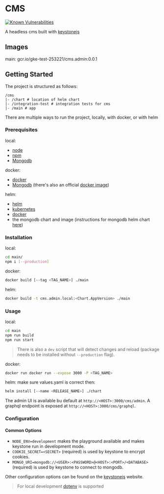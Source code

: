 # CMS

[![Known Vulnerabilities](https://snyk.io/test/github/cowlingj/nuxt-ecommerce/badge.svg?targetFile=/cms/main/package.json)](https://snyk.io/test/github/cowlingj/nuxt-ecommerce)

A headless cms built with [keystonejs](https://keystonejs.com)

## Images

main: gcr.io/gke-test-253221/cms.admin:0.0.1

## Getting Started

The project is structured as follows:
```
/cms
|- /chart # location of helm chart
|- /integration-test # integration tests for cms
|- /main # app
```

There are multiple ways to run the project, locally, with docker, or with helm

### Prerequisites

local:
- [node](https://nodejs.org)
- [npm](https://www.npmjs.com/)
- [Mongodb](https://www.mongodb.com/)

docker:
- [docker](https://www.docker.com)
- [Mongodb](https://www.mongodb.com/) (there's also an official [docker image](https://hub.docker.com/_/mongo))

helm:
- [helm](https://helm.sh)
- [kubernetes](https://kubernetes.io/)
- [docker](https://www.docker.com)
- the mongodb chart and image (instructions for mongodb helm chart [here](../mongodb/README.md))

### Installation

local:
```sh
cd main/
npm i [--production]
```

docker:
```sh
docker build [--tag <TAG_NAME>] ./main
```

helm:
```sh
docker build -t cms.admin.local:<Chart.AppVersion> ./main
```

### Usage

local:
```sh
cd main
npm run build
npm run start
```

> There is also a `dev` script that will detect changes and reload (package needs to be installed without `--production` flag).

docker:
```sh
docker run docker run --expose 3000 -P <TAG_NAME>
```

helm:
make sure values.yaml is correct then:
```sh
helm install [--name <RELEASE_NAME>] ./chart
```

The admin UI is available bu default at `http://<HOST>:3000/cms/admin`.
A graphql endpoint is exposed at `http://<HOST>:3000/cms/graphql`.

### Configuration

#### Common Options

- `NODE_ENV=development` makes the playground available and makes keystone run in development mode.
- `COOKIE_SECRET=<SECRET>` (required) is used by keystone to encrypt cookies.
- `MONGO_URI=mongodb://<USER>:<PASSWORD>@<HOST>:<PORT>/<DATABASE>` (required) is used by keystone to connect to mongodb.

Other configuration options can be found on the [keystonejs](https://keystonejs.com/documentation/configuration) website.

> For local development [dotenv](https://www.npmjs.com/package/dotenv) is supported
